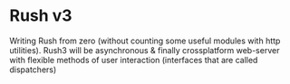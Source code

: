 # Rush v3

Writing Rush from zero (without counting some useful modules with http utilities). Rush3 will be asynchronous & finally crossplatform web-server with flexible methods of user interaction (interfaces that are called dispatchers)
